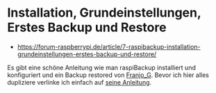 # Installation, Grundeinstellungen, Erstes Backup und Restore

- <https://forum-raspberrypi.de/article/7-raspibackup-installation-grundeinstellungen-erstes-backup-und-restore/>

Es gibt eine schöne Anleitung wie man raspiBackup installiert und konfiguriert und ein Backup restored von [Franjo_G](https://forum-raspberrypi.de/user/57610-franjo-g/).
Bevor ich hier alles dupliziere verlinke ich einfach auf [seine Anleitung](https://forum-raspberrypi.de/article/7-raspibackup-installation-grundeinstellungen-erstes-backup-und-restore/).

